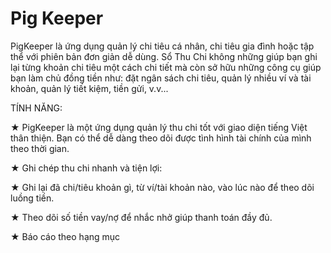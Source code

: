 # Pig Keeper
PigKeeper là ứng dụng quản lý chi tiêu cá nhân, chi tiêu gia đình hoặc tập thể với phiên bản đơn giản dễ dùng. Sổ Thu Chi không những giúp bạn ghi lại từng khoản chi tiêu một cách chi tiết mà còn sở hữu những công cụ giúp bạn làm chủ đồng tiền như: đặt ngân sách chi tiêu, quản lý nhiều ví và tài khoản, quản lý tiết kiệm, tiền gửi, v.v...

TÍNH NĂNG:

★ PigKeeper là một ứng dụng quản lý thu chi tốt với giao diện tiếng Việt thân thiện. Bạn có thể dễ dàng theo dõi được tình hình tài chính của mình theo thời gian.

★ Ghi chép thu chi nhanh và tiện lợi: 

★ Ghi lại đã chi/tiêu khoản gì, từ ví/tài khoản nào, vào lúc nào để theo dõi luồng tiền.

★ Theo dõi số tiền vay/nợ để nhắc nhở giúp thanh toán đầy đủ. 

★ Báo cáo theo hạng mục


